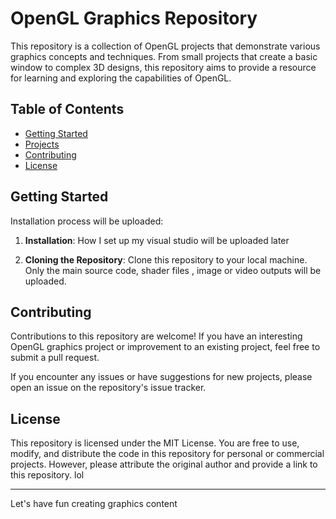 # OpenGL Graphics Repository

This repository is a collection of OpenGL projects that demonstrate various graphics concepts and techniques. From small projects that create a basic window to complex 3D designs, this repository aims to provide a resource for learning and exploring the capabilities of OpenGL.


## Table of Contents

- [Getting Started](#getting-started)
- [Projects](#projects)
- [Contributing](#contributing)
- [License](#license)

## Getting Started

Installation process will be uploaded:

1. **Installation**: How I set up my visual studio will be uploaded later

2. **Cloning the Repository**: Clone this repository to your local machine. Only the main source code, shader files , image or video outputs will be uploaded.


## Contributing

Contributions to this repository are welcome! If you have an interesting OpenGL graphics project or improvement to an existing project, feel free to submit a pull request.

If you encounter any issues or have suggestions for new projects, please open an issue on the repository's issue tracker.

## License

This repository is licensed under the MIT License. You are free to use, modify, and distribute the code in this repository for personal or commercial projects. However, please attribute the original author and provide a link to this repository. lol

---

Let's have fun creating graphics content


